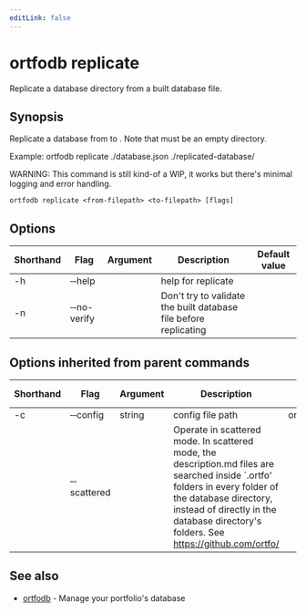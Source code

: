 ```yaml
---
editLink: false
---
```


# ortfodb replicate

Replicate a database directory from a built database file.

## Synopsis

Replicate a database from <from-filepath> to <to-filepath>. Note that <to-filepath> must be an empty directory.

Example: ortfodb replicate ./database.json ./replicated-database/

WARNING: This command is still kind-of a WIP, it works but there's minimal logging and error handling.


```
ortfodb replicate <from-filepath> <to-filepath> [flags]
```

## Options

| Shorthand | Flag | Argument | Description | Default value |
| --- | --- | --- | --- | --- |
| -h | &hyphen;&hyphen;help | | help for replicate 
| -n | &hyphen;&hyphen;no-verify | | Don't try to validate the built database file before replicating 

## Options inherited from parent commands

| Shorthand | Flag | Argument | Description | Default value |
| --- | --- | --- | --- | --- |
| -c | &hyphen;&hyphen;config | string | config file path | ortfodb.yaml
| | &hyphen;&hyphen;scattered | | Operate in scattered mode. In scattered mode, the description.md files are searched inside `.ortfo' folders in every folder of the database directory, instead of directly in the database directory's folders. See https://github.com/ortfo/ 

## See also

* [ortfodb](global-options.md)	 - Manage your portfolio's database

